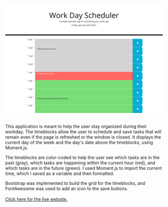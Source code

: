 ![screenshot of application](./Assets/screenshot.png?raw=true "Work Day Scheduler")
<br>
<br>

This application is meant to help the user stay organized during their workday. The timeblocks allow the user to schedule and save tasks that will remain even if the page is refreshed or the window is closed. It displays the current day of the week and the day's date above the timeblocks, using Moment.js.

The timeblocks are color-coded to help the user see which tasks are in the past (gray), which tasks are happening within the current hour (red), and which tasks are in the future (green). I used Moment.js to import the current time, which I saved as a variable and then formatted.

Bootstrap was implemented to build the grid for the timeblocks, and FontAwesome was used to add an icon to the save buttons.
<br>
<br>
[Click here for the live website.](https://sorengrey.github.io/planner_hw/) 
